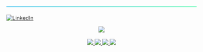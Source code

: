 
![-----------------------------------------------------](
https://github.com/meteahmetyakar/meteahmetyakar/blob/main/line.png)
<br></br>
<a href="https://www.linkedin.com/in/dennis-hartrampf"><img src="https://img.shields.io/badge/LinkedIn--_.svg?style=social&logo=linkedin" alt="LinkedIn"></a>




<p align="center"> 
  <a>
    <img src="https://github-readme-stats.vercel.app/api/top-langs/?username=meteahmetyakar&hide=C,makefile&langs_count_private=true&theme=blueberry&card_width=445"/>
  </a>
</p> 
 
  
<p align="center">   
  <a href="https://github.com/meteahmetyakar/knocomy">
    <img height="120em" src="https://github-readme-stats.vercel.app/api/pin/?username=meteahmetyakar&repo=knocomy"/>
  </a>
  
  <a href="https://github.com/meteahmetyakar/person-recognition-and-tkinter-GUI">
    <img height="120em" src="https://github-readme-stats.vercel.app/api/pin/?username=meteahmetyakar&repo=person-recognition-and-tkinter-GUI"/>
  </a>
  
  <a href="https://github.com/meteahmetyakar/Bmi-Calculator-With-Image-Processing">
    <img height="120em" src="https://github-readme-stats.vercel.app/api/pin/?username=meteahmetyakar&repo=Bmi-Calculator-With-Image-Processing"/>
  </a>
  
  <a href="https://github.com/meteahmetyakar/wordgame">
    <img height="120em" src="https://github-readme-stats.vercel.app/api/pin/?username=meteahmetyakar&repo=wordgame"/>
  </a>
</p>


<p align="center"> 
  
</p>




<br></br>


<br></br>
<!--
**meteahmetyakar/meteahmetyakar** is a ✨ _special_ ✨ repository because its `README.md` (this file) appears on your GitHub profile.

Here are some ideas to get you started:

- 🔭 I’m currently working on ...
- 🌱 I’m currently learning ...
- 👯 I’m looking to collaborate on ...
- 🤔 I’m looking for help with ...
- 💬 Ask me about ...
- 📫 How to reach me: ...
- 😄 Pronouns: ...
- ⚡ Fun fact: ...
-->
